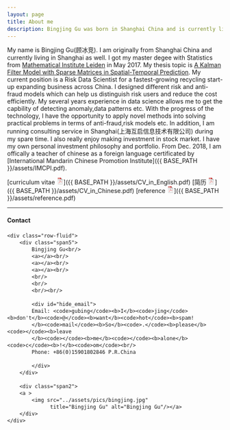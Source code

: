 ```yaml
---
layout: page
title: About me
description: Bingjing Gu was born in Shanghai China and is currently living in Shanghai,Risk Data Scientist 
---
```


My name is Bingjing Gu(顾冰竞). I am originally from Shanghai China and currently living in Shanghai as well.
I got my master degee with Statistics from [Mathematical Institute Leiden](http://www.math.leidenuniv.nl/statisticalscience/) in May 2017. 
My thesis topic is [A Kalman Filter Model with Sparse Matrices in Spatial-Temporal Prediction](https://github.com/sangaj/Thesis/blob/master/Thesis.pdf).
My current position is a Risk Data Scientist for a fastest-growing recycling start-up expanding business across China. I designed different risk and anti-fraud models which can help us distinguish risk users and reduce the cost efficiently.  My several years experience in data science allows me to get the capbility of detecting anomaly,data patterns etc. With the progress of the technology, I have the opportunity to apply novel methods into solving practical problems in terms of anti-fraud,risk models etc. In addition, I am running consulting service in Shanghai(上海互启信息技术有限公司) during my spare time.
I also really enjoy making investment in stock market. I have my own personal investment philosophy and portfolio.  From Dec. 2018, I am offically a teacher of chinese as a foreign language certificated by [International Mandarin Chinese Promotion Institute]({{ BASE_PATH }}/assets/IMCPI.pdf).


[curriculum vitae ![CV as pdf](icons16/pdf-icon.png)]({{ BASE_PATH }}/assets/CV_in_English.pdf)
[简历 ![CV as pdf](icons16/pdf-icon.png)]({{ BASE_PATH }}/assets/CV_in_Chinese.pdf)
[reference ![reference as pdf](icons16/pdf-icon.png)]({{ BASE_PATH }}/assets/reference.pdf)


---

<div class="container">
<h4><a name="contact"></a>Contact</h4>

    <div class="row-fluid">
        <div class="span5">
            Bingjing Gu<br/>
            <a></a><br/>
            <a></a><br/>
            <a></a><br/>
            <br/>
            <br/>
            <br/><br/>

            <div id="hide_email">
            Email: <code>gubing</code><b>I</b><code>jing</code><b>don't</b><code>@</code><b>want</b><code>hot</code><b>spam!
            </b><code>mail</code><b>So</b><code>.</code><b>please</b><code></code><b>leave
            </b><code></code><b>me</b><code></code><b>alone</b><code>c</code><b>!</b><code>om</code><br/>
            Phone: +86(0)15901802846 P.R.China
           
            </div>
        </div>

        <div class="span2">
        <a >
            <img src="../assets/pics/bingjing.jpg"
                  title="Bingjing Gu" alt="Bingjing Gu"/></a>
        </div>
    </div>
</div>
